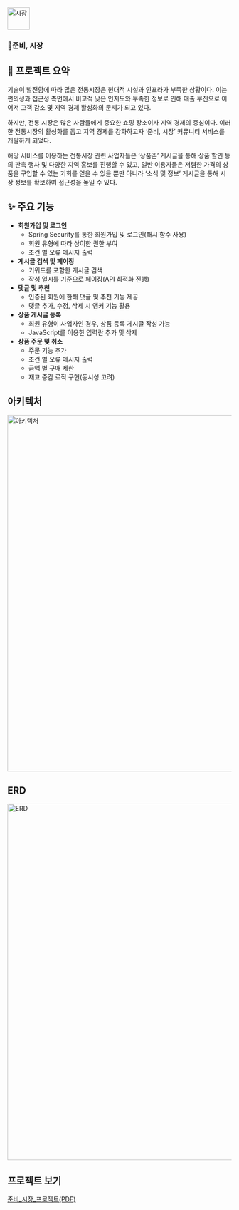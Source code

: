 <img src="https://github.com/YoonBeomGeun/sijanggaza/assets/145637270/7d2a9977-2433-4f38-b43e-f333a41ce0f0" alt="시장" width="50" heigth="50">

### 🧨준비, 시장

## 📖 프로젝트 요약
기술이 발전함에 따라 많은 전통시장은 현대적 시설과 인프라가 부족한 상황이다. 이는 편의성과 접근성 측면에서 비교적 낮은 인지도와 부족한 정보로 인해 매출 부진으로 이어져 고객 감소 및 지역 경제 활성화의 문제가 되고 있다.

하지만, 전통 시장은 많은 사람들에게 중요한 쇼핑 장소이자 지역 경제의 중심이다. 이러한 전통시장의 활성화를 돕고 지역 경제를 강화하고자 ‘준비, 시장’ 커뮤니티 서비스를 개발하게 되었다.

해당 서비스를 이용하는 전통시장 관련 사업자들은 ‘상품존’ 게시글을 통해 상품 할인 등의 판촉 행사 및 다양한 지역 홍보를 진행할 수 있고, 일반 이용자들은 저렴한 가격의 상품을 구입할 수 있는 기회를 얻을 수 있을 뿐만 아니라 ‘소식 및 정보’ 게시글을 통해 시장 정보를 확보하여 접근성을 높일 수 있다.


## ✨ 주요 기능

- **회원가입 및 로그인**
    - Spring Security를 통한 회원가입 및 로그인(해시 함수 사용)
    - 회원 유형에 따라 상이한 권한 부여
    - 조건 별 오류 메시지 출력
- **게시글 검색 및 페이징**
    - 키워드를 포함한 게시글 검색
    - 작성 일시를 기준으로 페이징(API 최적화 진행)
- **댓글 및 추천**
    - 인증된 회원에 한해 댓글 및 추천 기능 제공
    - 댓글 추가, 수정, 삭제 시 앵커 기능 활용
- **상품 게시글 등록**
    - 회원 유형이 사업자인 경우, 상품 등록 게시글 작성 가능
    - JavaScript를 이용한 입력란 추가 및 삭제
- **상품 주문 및 취소**
    - 주문 기능 추가
    - 조건 별 오류 메시지 출력
    - 금액 별 구매 제한
    - 재고 증감 로직 구현(동시성 고려)

## 아키텍처

<img src="https://github.com/YoonBeomGeun/sijanggaza/assets/145637270/2021097f-c034-4c5b-afc9-055434c03bb7" alt="아키텍처" width="800" heigth="800">

## ERD

<img src="https://github.com/YoonBeomGeun/sijanggaza/assets/145637270/598adaae-f624-4860-b5ff-a67c28905341" alt="ERD" width="800" heigth="800">

## 프로젝트 보기

[준비_시장_프로젝트(PDF)](https://github.com/user-attachments/files/15806952/_.pdf)
